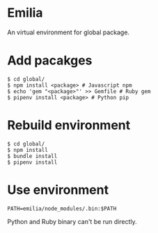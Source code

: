 # Emilia

An virtual environment for global package.

# Add pacakges

```
$ cd global/
$ npm install <package> # Javascript npm
$ echo 'gem "<package>"' >> Gemfile # Ruby gem
$ pipenv install <package> # Python pip
```

# Rebuild environment

```
$ cd global/
$ npm install
$ bundle install
$ pipenv install
```

# Use environment

```
PATH=emilia/node_modules/.bin:$PATH
```

Python and Ruby binary can't be run directly.
